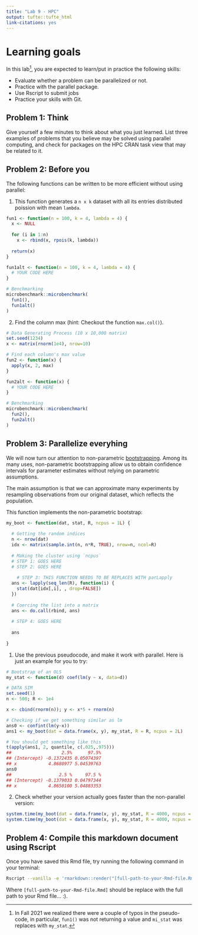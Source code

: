 ```yaml
---
title: "Lab 9 - HPC"
output: tufte::tufte_html
link-citations: yes
---
```


# Learning goals

In this lab[^changes], you are expected to learn/put in practice the following skills:

- Evaluate whether a problem can be parallelized or not.
- Practice with the parallel package.
- Use Rscript to submit jobs
- Practice your skills with Git.

## Problem 1: Think

Give yourself a few minutes to think about what you just learned. List three
examples of problems that you believe may be solved using parallel computing,
and check for packages on the HPC CRAN task view that may be related to it.

## Problem 2: Before you

The following functions can be written to be more efficient without using
parallel:

1. This function generates a `n x k` dataset with all its entries distributed
poission with mean `lambda`.


```r
fun1 <- function(n = 100, k = 4, lambda = 4) {
  x <- NULL
  
  for (i in 1:n)
    x <- rbind(x, rpois(k, lambda))
  
  return(x)
}

fun1alt <- function(n = 100, k = 4, lambda = 4) {
  # YOUR CODE HERE
}

# Benchmarking
microbenchmark::microbenchmark(
  fun1(),
  fun1alt()
)
```

2.  Find the column max (hint: Checkout the function `max.col()`).


```r
# Data Generating Process (10 x 10,000 matrix)
set.seed(1234)
x <- matrix(rnorm(1e4), nrow=10)

# Find each column's max value
fun2 <- function(x) {
  apply(x, 2, max)
}

fun2alt <- function(x) {
  # YOUR CODE HERE
}

# Benchmarking
microbenchmark::microbenchmark(
  fun2(),
  fun2alt()
)
```

## Problem 3: Parallelize everyhing

We will now turn our attention to non-parametric 
[bootstrapping](https://en.wikipedia.org/wiki/Bootstrapping_(statistics)).
Among its many uses, non-parametric bootstrapping allow us to obtain confidence
intervals for parameter estimates without relying on parametric assumptions.

The main assumption is that we can approximate many experiments by resampling
observations from our original dataset, which reflects the population. 

This function implements the non-parametric bootstrap:


```r
my_boot <- function(dat, stat, R, ncpus = 1L) {
  
  # Getting the random indices
  n <- nrow(dat)
  idx <- matrix(sample.int(n, n*R, TRUE), nrow=n, ncol=R)
 
  # Making the cluster using `ncpus`
  # STEP 1: GOES HERE
  # STEP 2: GOES HERE
  
    # STEP 3: THIS FUNCTION NEEDS TO BE REPLACES WITH parLapply
  ans <- lapply(seq_len(R), function(i) {
    stat(dat[idx[,i], , drop=FALSE])
  })
  
  # Coercing the list into a matrix
  ans <- do.call(rbind, ans)
  
  # STEP 4: GOES HERE
  
  ans
  
}
```

1. Use the previous pseudocode, and make it work with parallel. Here is just an example
for you to try:


```r
# Bootstrap of an OLS
my_stat <- function(d) coef(lm(y ~ x, data=d))

# DATA SIM
set.seed(1)
n <- 500; R <- 1e4

x <- cbind(rnorm(n)); y <- x*5 + rnorm(n)

# Checking if we get something similar as lm
ans0 <- confint(lm(y~x))
ans1 <- my_boot(dat = data.frame(x, y), my_stat, R = R, ncpus = 2L)

# You should get something like this
t(apply(ans1, 2, quantile, c(.025,.975)))
##                   2.5%      97.5%
## (Intercept) -0.1372435 0.05074397
## x            4.8680977 5.04539763
ans0
##                  2.5 %     97.5 %
## (Intercept) -0.1379033 0.04797344
## x            4.8650100 5.04883353
```

2. Check whether your version actually goes faster than the non-parallel version:



```r
system.time(my_boot(dat = data.frame(x, y), my_stat, R = 4000, ncpus = 1L))
system.time(my_boot(dat = data.frame(x, y), my_stat, R = 4000, ncpus = 2L))
```

## Problem 4: Compile this markdown document using Rscript

Once you have saved this Rmd file, try running the following command
in your terminal:

```bash
Rscript --vanilla -e 'rmarkdown::render("[full-path-to-your-Rmd-file.Rmd]")' &
```

Where `[full-path-to-your-Rmd-file.Rmd]` should be replace with the full path to
your Rmd file... :).

[^changes]: In Fall 2021 we realized there were a couple of typos in the 
pseudo-code, in particular, `fun1()` was not returning a value and `mi_stat`
was replaces with `my_stat`.
